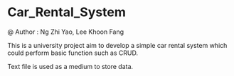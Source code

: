 # Car_Rental_System

@ Author : Ng Zhi Yao, Lee Khoon Fang

This is a university project aim to develop a simple car rental system which could perform basic function such as CRUD. 

Text file is used as a medium to store data.
